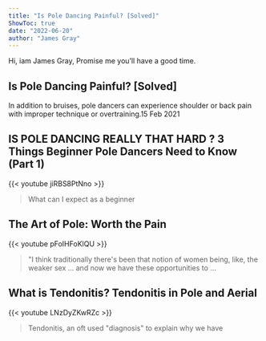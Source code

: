 ```yaml
---
title: "Is Pole Dancing Painful? [Solved]"
ShowToc: true 
date: "2022-06-20"
author: "James Gray" 
---
```


Hi, iam James Gray, Promise me you’ll have a good time.
## Is Pole Dancing Painful? [Solved]
 In addition to bruises, pole dancers can experience shoulder or back pain with improper technique or overtraining.15 Feb 2021

## IS POLE DANCING REALLY THAT HARD ? 3 Things Beginner Pole Dancers Need to Know (Part 1)
{{< youtube jiRBS8PtNno >}}
>What can I expect as a beginner 

## The Art of Pole: Worth the Pain
{{< youtube pFoIHFoKlQU >}}
>"I think traditionally there's been that notion of women being, like, the weaker sex … and now we have these opportunities to ...

## What is Tendonitis? Tendonitis in Pole and Aerial
{{< youtube LNzDyZKwRZc >}}
>Tendonitis, an oft used "diagnosis" to explain why we have 

